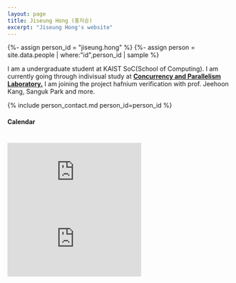 ```yaml
---
layout: page
title: Jiseung Hong (홍지승)
excerpt: "Jiseung Hong's website"
---
```


{%- assign person_id = "jiseung.hong" %}
{%- assign person = site.data.people | where:"id",person_id | sample %}

I am a undergraduate student at KAIST SoC(School of Computing). I am currently going through indivisual study at **[Concurrency and Parallelism Laboratory.](https://cp.kaist.ac.kr)** I am joining the project hafnium verification with prof. Jeehoon Kang, Sanguk Park and more.


{% include person_contact.md person_id=person_id %}


#### Calendar

<div class="responsive-iframe-container big-container">
    <iframe src="https://calendar.google.com/calendar/embed?showTitle=0&amp;showPrint=0&amp;mode=WEEK&amp&amp;wkst=1&amp;bgcolor=%23FFFFFF&amp;src=jiseung.hong%40cp.kaist.ac.kr&amp;color=%23125A12&amp;ctz=Asia%2FSeoul" style="border-width:0; margin-top:15pt;" frameborder="0" scrolling="no"></iframe>
</div>
<div class="responsive-iframe-container small-container" style="height: 1000;">
    <iframe src="https://calendar.google.com/calendar/embed?showTitle=0&amp;showPrint=0&amp;mode=AGENDA&amp&amp;wkst=1&amp;bgcolor=%23FFFFFF&amp;src=jiseung.hong%40cp.kaist.ac.kr&amp;color=%23125A12&amp;ctz=Asia%2FSeoul" style="border-width:0" frameborder="0" scrolling="no"></iframe>
</div>
